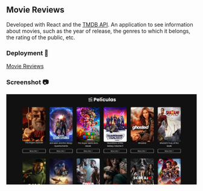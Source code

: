 ## Movie Reviews
Developed with React and the [TMDB API](https://developer.themoviedb.org/docs).
An application to see information about movies, such as the year of release, the genres to which it belongs, the rating of the public, etc.

### Deployment 🚀
[Movie Reviews](https://moviereviews-coral.vercel.app/)

### Screenshot 📷
<img src="./public/cover.png" alt="cover" width="700px">

